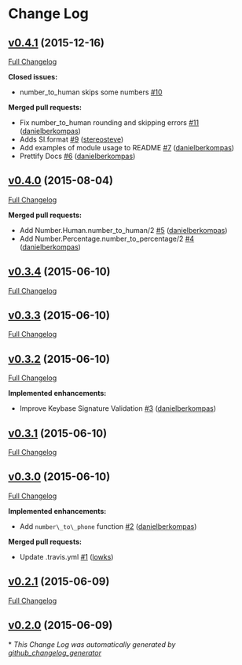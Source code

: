 # Change Log

## [v0.4.1](https://github.com/danielberkompas/number/tree/v0.4.1) (2015-12-16)
[Full Changelog](https://github.com/danielberkompas/number/compare/v0.4.0...v0.4.1)

**Closed issues:**

- number\_to\_human skips some numbers [\#10](https://github.com/danielberkompas/number/issues/10)

**Merged pull requests:**

- Fix number\_to\_human rounding and skipping errors [\#11](https://github.com/danielberkompas/number/pull/11) ([danielberkompas](https://github.com/danielberkompas))
- Adds SI.format [\#9](https://github.com/danielberkompas/number/pull/9) ([stereosteve](https://github.com/stereosteve))
- Add examples of module usage to README [\#7](https://github.com/danielberkompas/number/pull/7) ([danielberkompas](https://github.com/danielberkompas))
- Prettify Docs [\#6](https://github.com/danielberkompas/number/pull/6) ([danielberkompas](https://github.com/danielberkompas))

## [v0.4.0](https://github.com/danielberkompas/number/tree/v0.4.0) (2015-08-04)
[Full Changelog](https://github.com/danielberkompas/number/compare/v0.3.4...v0.4.0)

**Merged pull requests:**

- Add Number.Human.number\_to\_human/2 [\#5](https://github.com/danielberkompas/number/pull/5) ([danielberkompas](https://github.com/danielberkompas))
- Add Number.Percentage.number\_to\_percentage/2 [\#4](https://github.com/danielberkompas/number/pull/4) ([danielberkompas](https://github.com/danielberkompas))

## [v0.3.4](https://github.com/danielberkompas/number/tree/v0.3.4) (2015-06-10)
[Full Changelog](https://github.com/danielberkompas/number/compare/v0.3.3...v0.3.4)

## [v0.3.3](https://github.com/danielberkompas/number/tree/v0.3.3) (2015-06-10)
[Full Changelog](https://github.com/danielberkompas/number/compare/v0.3.2...v0.3.3)

## [v0.3.2](https://github.com/danielberkompas/number/tree/v0.3.2) (2015-06-10)
[Full Changelog](https://github.com/danielberkompas/number/compare/v0.3.1...v0.3.2)

**Implemented enhancements:**

- Improve Keybase Signature Validation [\#3](https://github.com/danielberkompas/number/pull/3) ([danielberkompas](https://github.com/danielberkompas))

## [v0.3.1](https://github.com/danielberkompas/number/tree/v0.3.1) (2015-06-10)
[Full Changelog](https://github.com/danielberkompas/number/compare/v0.3.0...v0.3.1)

## [v0.3.0](https://github.com/danielberkompas/number/tree/v0.3.0) (2015-06-10)
[Full Changelog](https://github.com/danielberkompas/number/compare/v0.2.1...v0.3.0)

**Implemented enhancements:**

- Add `number\_to\_phone` function [\#2](https://github.com/danielberkompas/number/pull/2) ([danielberkompas](https://github.com/danielberkompas))

**Merged pull requests:**

- Update .travis.yml [\#1](https://github.com/danielberkompas/number/pull/1) ([lowks](https://github.com/lowks))

## [v0.2.1](https://github.com/danielberkompas/number/tree/v0.2.1) (2015-06-09)
[Full Changelog](https://github.com/danielberkompas/number/compare/v0.2.0...v0.2.1)

## [v0.2.0](https://github.com/danielberkompas/number/tree/v0.2.0) (2015-06-09)


\* *This Change Log was automatically generated by [github_changelog_generator](https://github.com/skywinder/Github-Changelog-Generator)*